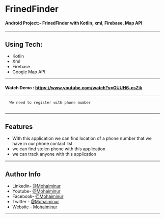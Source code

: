 # FrinedFinder
 
#### Android Project:- FrinedFinder with Kotlin, xml, Firebase, Map API
---
## Using Tech:
* Kotlin
* Xml
* Firebase
* Google Map API
---
#### Watch Demo : https://www.youtube.com/watch?v=OUUH6-csZik
---
```
  We need to register with phone number
 
 ```
---

## Features

* With this application we can find location of a phone number that we have in our phone contact list. 
* we can find stolen phone with this application
* we can track anyone with this application

---

## Author Info
- Linkedin- [@Mohaiminur](https://www.linkedin.com/in/mohaiminur/)
- Youtube- [@Mohaiminur](https://www.youtube.com/channel/UC5MlwVt5vXtpHvgDHxbgqmw)
- Facebook- [@Mohaiminur](https://facebook.com/sifat404)
- Twitter - [@Mohaiminur](https://twitter.com/sifatkhan442)
- Website - [Mohaiminur](https://mohaiminur.ml)

---
